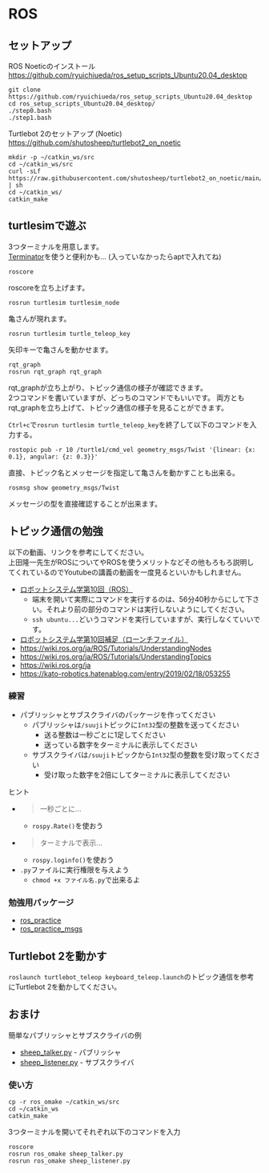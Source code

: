 # ROS

## セットアップ

ROS Noeticのインストール \
https://github.com/ryuichiueda/ros_setup_scripts_Ubuntu20.04_desktop

```
git clone https://github.com/ryuichiueda/ros_setup_scripts_Ubuntu20.04_desktop
cd ros_setup_scripts_Ubuntu20.04_desktop/
./step0.bash
./step1.bash
```

Turtlebot 2のセットアップ (Noetic) \
https://github.com/shutosheep/turtlebot2_on_noetic

```
mkdir -p ~/catkin_ws/src
cd ~/catkin_ws/src
curl -sLf https://raw.githubusercontent.com/shutosheep/turtlebot2_on_noetic/main/install.sh | sh
cd ~/catkin_ws/
catkin_make
```

## turtlesimで遊ぶ

3つターミナルを用意します。 \
[Terminator](https://github.com/gnome-terminator/terminator)を使うと便利かも... (入っていなかったらaptで入れてね)

```
roscore
```

roscoreを立ち上げます。

```
rosrun turtlesim turtlesim_node
```

亀さんが現れます。

```
rosrun turtlesim turtle_teleop_key
```

矢印キーで亀さんを動かせます。

```
rqt_graph
rosrun rqt_graph rqt_graph
```

rqt_graphが立ち上がり、トピック通信の様子が確認できます。 \
2つコマンドを書いていますが、どっちのコマンドでもいいです。
両方ともrqt_graphを立ち上げて、トピック通信の様子を見ることができます。

`Ctrl+c`で`rosrun turtlesim turtle_teleop_key`を終了して以下のコマンドを入力する。

```
rostopic pub -r 10 /turtle1/cmd_vel geometry_msgs/Twist '{linear: {x: 0.1}, angular: {z: 0.3}}'
```

直接、トピック名とメッセージを指定して亀さんを動かすことも出来る。

```
rosmsg show geometry_msgs/Twist
```

メッセージの型を直接確認することが出来ます。

## トピック通信の勉強

以下の動画、リンクを参考にしてください。 \
上田隆一先生がROSについてやROSを使うメリットなどその他もろもろ説明してくれているのでYoutubeの講義の動画を一度見るといいかもしれません。

- [ロボットシステム学第10回（ROS）](https://youtu.be/PL85Pw_zQH0)
    - 端末を開いて実際にコマンドを実行するのは、56分40秒からにして下さい。それより前の部分のコマンドは実行しないようにしてください。
    - `ssh ubuntu...`どいうコマンドを実行していますが、実行しなくていいです。
- [ロボットシステム学第10回補足（ローンチファイル）](https://youtu.be/MDCQ4oH6Dlc)
- https://wiki.ros.org/ja/ROS/Tutorials/UnderstandingNodes
- https://wiki.ros.org/ja/ROS/Tutorials/UnderstandingTopics
- https://wiki.ros.org/ja
- https://kato-robotics.hatenablog.com/entry/2019/02/18/053255

### 練習

- パブリッシャとサブスクライバのパッケージを作ってください
    - パブリッシャは`/suuji`トピックに`Int32`型の整数を送ってください
        - 送る整数は一秒ごとに1足してください
        - 送っている数字をターミナルに表示してください
    - サブスクライバは`/suuji`トピックから`Int32`型の整数を受け取ってください
        - 受け取った数字を2倍にしてターミナルに表示してください

ヒント

- > 一秒ごとに...
    - `rospy.Rate()`を使おう
- > ターミナルで表示...
    - `rospy.loginfo()`を使おう
- `.py`ファイルに実行権限を与えよう
    - `chmod +x ファイル名.py`で出来るよ

### 勉強用パッケージ

- [ros_practice](https://github.com/Rione/home_ros_practice)
- [ros_practice_msgs](https://github.com/Rione/home_ros_practice_msgs)

## Turtlebot 2を動かす

`roslaunch turtlebot_teleop keyboard_teleop.launch`のトピック通信を参考にTurtlebot 2を動かしてください。

## おまけ

簡単なパブリッシャとサブスクライバの例

- [sheep_talker.py](ros_omake/src/sheep_talker.py) - パブリッシャ
- [sheep_listener.py](ros_omake/src/sheep_listener.py) - サブスクライバ

### 使い方

```
cp -r ros_omake ~/catkin_ws/src
cd ~/catkin_ws
catkin_make
```

3つターミナルを開いてそれぞれ以下のコマンドを入力

```
roscore
rosrun ros_omake sheep_talker.py
rosrun ros_omake sheep_listener.py
```
